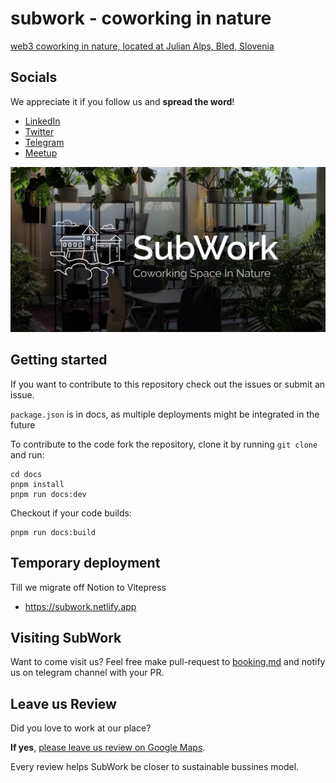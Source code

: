 # subwork - coworking in nature

[web3 coworking in nature, located at Julian Alps, Bled, Slovenia](https://subwork.xyz)

Socials
---
We appreciate it if you follow us and **spread the word**! 
- [LinkedIn](https://www.linkedin.com/company/subwork/)
- [Twitter](https://twitter.com/subworkbled)
- [Telegram](https://t.me/+VoZsr7MEds84ZjQ0)
- [Meetup](https://meetup.com/subwork)

![SubWork](docs/public/subwork_header_jungle_description.png.webp)

Getting started
---
If you want to contribute to this repository check out the issues or submit an issue.

`package.json` is in docs, as multiple deployments might be integrated in the future

To contribute to the code fork the repository, clone it by running `git clone` and run:

```
cd docs
pnpm install
pnpm run docs:dev
```

Checkout if your code builds:
```
pnpm run docs:build
```



Temporary deployment
---
Till we migrate off Notion to Vitepress
- https://subwork.netlify.app

Visiting SubWork
---
Want to come visit us? 
Feel free make pull-request to [booking.md](booking.md) and notify us on telegram channel with your PR.


Leave us Review
---
Did you love to work at our place? 

**If yes**, [please leave us review on Google Maps](https://goo.gl/maps/sabvduMGJ2JHDGGL8).

Every review helps SubWork be closer to sustainable bussines model.
